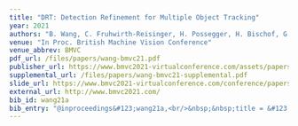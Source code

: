 ```yaml
---
title: "DRT: Detection Refinement for Multiple Object Tracking"
year: 2021
authors: "B. Wang, C. Fruhwirth-Reisinger, H. Possegger, H. Bischof, G. Cao"
venue: "In Proc. British Machine Vision Conference"
venue_abbrev: BMVC
pdf_url: /files/papers/wang-bmvc21.pdf
publisher_url: https://www.bmvc2021-virtualconference.com/assets/papers/0148.pdf
supplemental_url: /files/papers/wang-bmvc21-supplemental.pdf
slide_url: https://www.bmvc2021-virtualconference.com/conference/papers/paper_0148.html
external_url: http://www.bmvc2021.com/
bib_id: wang21a
bib_entry: "@inproceedings&#123;wang21a,<br/>&nbsp;&nbsp;title = &#123;&#123;DRT: Detection Refinement for Multiple Object Tracking&#125;&#125;,<br/>&nbsp;&nbsp;author = &#123;Bisheng Wang and Christian Fruhwirth-Reisinger and Horst Possegger and Horst Bischof and Guo Cao&#125;,<br/>&nbsp;&nbsp;booktitle = &#123;Proc. British Machine Vision Conference (BMVC)&#125;,<br/>&nbsp;&nbsp;year = &#123;2021&#125;<br/>&#125;"
---
```

